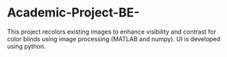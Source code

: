 # Academic-Project-BE-
This project recolors existing images to enhance visibility and contrast for color blinds using image processing (MATLAB and numpy). UI is developed using python. 
